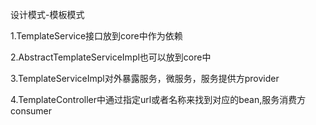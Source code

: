 

设计模式-模板模式

1.TemplateService接口放到core中作为依赖

2.AbstractTemplateServiceImpl也可以放到core中

3.TemplateServiceImpl对外暴露服务，微服务，服务提供方provider

4.TemplateController中通过指定url或者名称来找到对应的bean,服务消费方consumer
